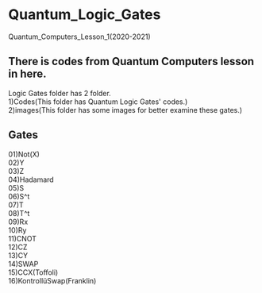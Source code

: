 # Quantum_Logic_Gates
Quantum_Computers_Lesson_1(2020-2021)

## There is codes from Quantum Computers lesson in here.
Logic Gates folder has 2 folder. <br/>
1)Codes(This folder has Quantum Logic Gates' codes.) <br/>
2)images(This folder has some images for better examine these gates.) <br/>


## Gates
01)Not(X)<br/>
02)Y<br/>
03)Z<br/>
04)Hadamard<br/>
05)S<br/>
06)S^t<br/>
07)T<br/>
08)T^t<br/>
09)Rx<br/>
10)Ry<br/>
11)CNOT<br/>
12)CZ<br/>
13)CY<br/>
14)SWAP<br/>
15)CCX(Toffoli)<br/>
16)KontrollüSwap(Franklin)<br/>
